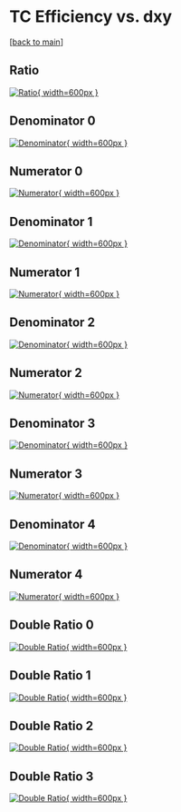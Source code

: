# TC Efficiency vs. dxy

[[back to main](./)]



## Ratio

[![Ratio](../mtv/var/TC_loweta_0_1_eff_dxy.png){ width=600px }](../mtv/var/TC_loweta_0_1_eff_dxy.pdf)

## Denominator 0

[![Denominator](../mtv/den/TC_loweta_0_1_eff_dxy_den0.png){ width=600px }](../mtv/den/TC_loweta_0_1_eff_dxy_den0.pdf)

## Numerator 0

[![Numerator](../mtv/num/TC_loweta_0_1_eff_dxy_num0.png){ width=600px }](../mtv/num/TC_loweta_0_1_eff_dxy_num0.pdf)

## Denominator 1

[![Denominator](../mtv/den/TC_loweta_0_1_eff_dxy_den1.png){ width=600px }](../mtv/den/TC_loweta_0_1_eff_dxy_den1.pdf)

## Numerator 1

[![Numerator](../mtv/num/TC_loweta_0_1_eff_dxy_num1.png){ width=600px }](../mtv/num/TC_loweta_0_1_eff_dxy_num1.pdf)

## Denominator 2

[![Denominator](../mtv/den/TC_loweta_0_1_eff_dxy_den2.png){ width=600px }](../mtv/den/TC_loweta_0_1_eff_dxy_den2.pdf)

## Numerator 2

[![Numerator](../mtv/num/TC_loweta_0_1_eff_dxy_num2.png){ width=600px }](../mtv/num/TC_loweta_0_1_eff_dxy_num2.pdf)

## Denominator 3

[![Denominator](../mtv/den/TC_loweta_0_1_eff_dxy_den3.png){ width=600px }](../mtv/den/TC_loweta_0_1_eff_dxy_den3.pdf)

## Numerator 3

[![Numerator](../mtv/num/TC_loweta_0_1_eff_dxy_num3.png){ width=600px }](../mtv/num/TC_loweta_0_1_eff_dxy_num3.pdf)

## Denominator 4

[![Denominator](../mtv/den/TC_loweta_0_1_eff_dxy_den4.png){ width=600px }](../mtv/den/TC_loweta_0_1_eff_dxy_den4.pdf)

## Numerator 4

[![Numerator](../mtv/num/TC_loweta_0_1_eff_dxy_num4.png){ width=600px }](../mtv/num/TC_loweta_0_1_eff_dxy_num4.pdf)

## Double Ratio 0

[![Double Ratio](../mtv/ratio/TC_loweta_0_1_eff_dxy_ratio0.png){ width=600px }](../mtv/ratio/TC_loweta_0_1_eff_dxy_ratio0.pdf)

## Double Ratio 1

[![Double Ratio](../mtv/ratio/TC_loweta_0_1_eff_dxy_ratio1.png){ width=600px }](../mtv/ratio/TC_loweta_0_1_eff_dxy_ratio1.pdf)

## Double Ratio 2

[![Double Ratio](../mtv/ratio/TC_loweta_0_1_eff_dxy_ratio2.png){ width=600px }](../mtv/ratio/TC_loweta_0_1_eff_dxy_ratio2.pdf)

## Double Ratio 3

[![Double Ratio](../mtv/ratio/TC_loweta_0_1_eff_dxy_ratio3.png){ width=600px }](../mtv/ratio/TC_loweta_0_1_eff_dxy_ratio3.pdf)

